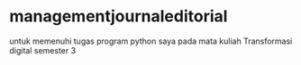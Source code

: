 # managementjournaleditorial
untuk memenuhi tugas program python saya pada mata kuliah Transformasi digital semester 3
